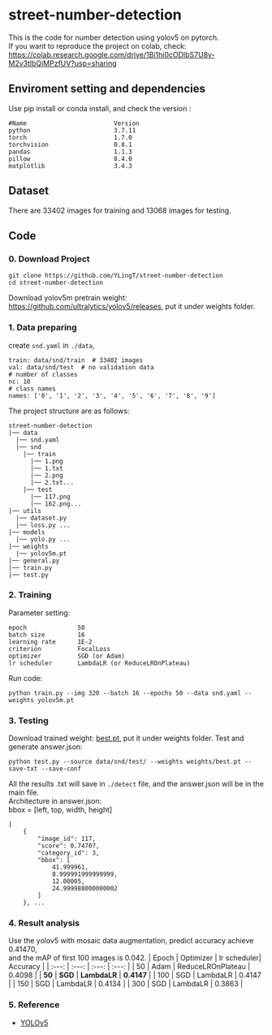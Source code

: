 # street-number-detection

This is the code for number detection using yolov5 on pytorch.  
If you want to reproduce the project on colab, check:  
https://colab.research.google.com/drive/1Bi1hi0cODIbS7U8y-M2v3tlbQjMPzfUV?usp=sharing

## Enviroment setting and dependencies 
Use pip install or conda install, and check the version :
```
#Name                        Version
python                       3.7.11
torch                        1.7.0
torchvision                  0.8.1
pandas                       1.1.3
pillow                       8.4.0
matplotlib                   3.4.3
```

## Dataset 
There are 33402 images for training and 13068 images for testing.

## Code 
### 0. Download Project
```
git clone https://github.com/YLingT/street-number-detection
cd street-number-detection
```
Download yolov5m pretrain weight: https://github.com/ultralytics/yolov5/releases, put it under weights folder.  

### 1.  Data preparing
create `snd.yaml` in `./data`, 
```
train: data/snd/train  # 33402 images
val: data/snd/test  # no validation data
# number of classes
nc: 10
# class names
names: ['0', '1', '2', '3', '4', '5', '6', '7', '8', '9']
```
The project structure are as follows:
```
street-number-detection
|── data
  |── snd.yaml
  |── snd
    |── train
      |── 1.png
      |── 1.txt
      |── 2.png
      |── 2.txt...
    |── test
      |── 117.png
      |── 162.png...
|── utils
  |── dataset.py
  |── loss.py ...
|── models
  |── yolo.py ...
|── weights
  |── yolov5m.pt
|── general.py
|── train.py
|── test.py
```
### 2.  Training
Parameter setting:
```
epoch              50
batch size         16
learning rate      1E-2
criterion          FocalLoss
optimizer          SGD (or Adam)
lr scheduler       LambdaLR (or ReduceLROnPlateau)
```
Run code:
```
python train.py --img 320 --batch 16 --epochs 50 --data snd.yaml --weights yolov5m.pt
```
### 3.  Testing
Download trained weight: [best.pt](https://drive.google.com/file/d/1i37Mwq-kN-Go5ZHNehQwmuXf62QYvOii/view?usp=sharing), put it under weights folder.
Test and generate answer.json:
```
python test.py --source data/snd/test/ --weights weights/best.pt --save-txt --save-conf
```
All the results .txt will save in `./detect` file, and the answer.json will be in the main file.  
Architecture in answer.json:  
bbox = [left, top, width, height]
```
[
    {
        "image_id": 117,
        "score": 0.74707,
        "category_id": 3,
        "bbox": [
            41.999961,
            8.999991999999999,
            12.00005,
            24.999988000000002
        ]
    }, ...
```

### 4.  Result analysis
Use the yolov5 with mosaic data augmentation, predict accuracy achieve 0.41470,  
and the mAP of first 100 images is 0.042.
|   Epoch  |  Optimizer  |  lr scheduler|   Accuracy   |
|   :---:  |    :---:    |     :---:    |    :---:     |
|     50   |     Adam    |  ReduceLROnPlateau    |    0.4098    |
|     **50**   |     **SGD**     |  **LambdaLR**    |    **0.4147**    |
|     100  |     SGD     |  LambdaLR    |    0.4147    |
|     150  |     SGD     |  LambdaLR    |    0.4134    |
|     300  |     SGD     |  LambdaLR    |    0.3863    |

### 5. Reference
- [YOLOv5](https://github.com/ultralytics/yolov5)

